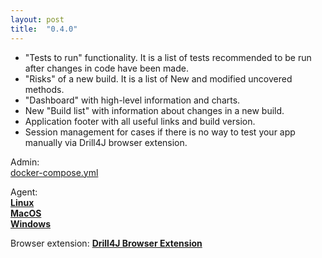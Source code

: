 ```yaml
---
layout: post
title:  "0.4.0"
---
```

* "Tests to run" functionality. It is a list of tests recommended to be run after changes in code have been made. 
* "Risks" of a new build. It is a list of New and modified uncovered methods.
* "Dashboard" with high-level information and charts.
* New "Build list" with information about changes in a new build.
* Application footer with all useful links and build version.
* Session management for cases if there is no way to test your app manually via Drill4J browser extension.

Admin:  
[docker-compose.yml](https://github.com/Drill4J/drill4j.github.io/blob/master/assets/files/0.4.0/docker-compose.yml)

Agent:  
[**Linux**](https://oss.jfrog.org/artifactory/oss-release-local/com/epam/drill/drill-agent-linuxX64/0.4.0/drill-agent-linuxX64-0.4.0.zip)    
[**MacOS**](https://oss.jfrog.org/artifactory/oss-release-local/com/epam/drill/drill-agent-macosX64/0.4.0/drill-agent-macosX64-0.4.0.zip)    
[**Windows**](https://oss.jfrog.org/artifactory/oss-release-local/com/epam/drill/drill-agent-mingwX64/0.4.0/drill-agent-mingwX64-0.4.0.zip)

Browser extension:
[**Drill4J Browser Extension**](https://github.com/Drill4J/drill4j.github.io/blob/master/assets/files/0.4.0/drill4j-browser-extension.zip)